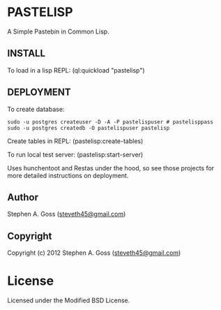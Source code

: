 # PASTELISP

A Simple Pastebin in Common Lisp.

## INSTALL

To load in a lisp REPL: (ql:quickload "pastelisp")

## DEPLOYMENT

To create database:

    sudo -u postgres createuser -D -A -P pastelispuser # pastelisppass
    sudo -u postgres createdb -O pastelispuser pastelisp

Create tables in REPL: (pastelisp:create-tables)

To run local test server: (pastelisp:start-server)

Uses hunchentoot and Restas under the hood, so see those projects
for more detailed instructions on deployment.

## Author

Stephen A. Goss (steveth45@gmail.com)

## Copyright

Copyright (c) 2012 Stephen A. Goss (steveth45@gmail.com)

# License

Licensed under the Modified BSD License.
